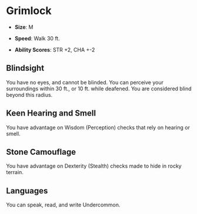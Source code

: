 # Grimlock


- **Size**: M

- **Speed**: Walk 30 ft.

- **Ability Scores**: STR +2, CHA +-2

## Blindsight
You have no eyes, and cannot be blinded. You can perceive your surroundings within 30 ft., or 10 ft. while deafened. You are considered blind beyond this radius.

## Keen Hearing and Smell
You have advantage on Wisdom (Perception) checks that rely on hearing or smell.

## Stone Camouflage
You have advantage on Dexterity (Stealth) checks made to hide in rocky terrain.

## Languages
You can speak, read, and write Undercommon.